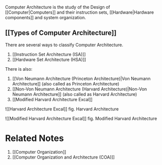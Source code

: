 
Computer Architecture is the study of the Design of [[Computer|Computers]] and their instruction sets, [[Hardware|Hardware components]] and system organization.
## [[Types of Computer Architecture]]

There are several ways to classify Computer Architecture.

1. [[Instruction Set Architecture (ISA)]]
2. [[Hardware Set Architecture (HSA)]]

There is also:

1. [[Von Neumann Architecture (Princeton Architecture)|Von Neumann Architecture]] (also called as Princeton Architecture)
2. [[Non-Von Neumann Architecture (Harvard Architecture)|Non-Von Neumann Architecture]] (also called as Harvard Architecture)
3. [[Modified Harvard Architecture Excal]]

![[Harvard Architecture Excal]]
fig. Harvard Architecture

![[Modified Harvard Architecture Excal]]
fig. Modified Harvard Architecture
# Related Notes

1. [[Computer Organization]]
2. [[Computer Organization and Architecture (COA)]]